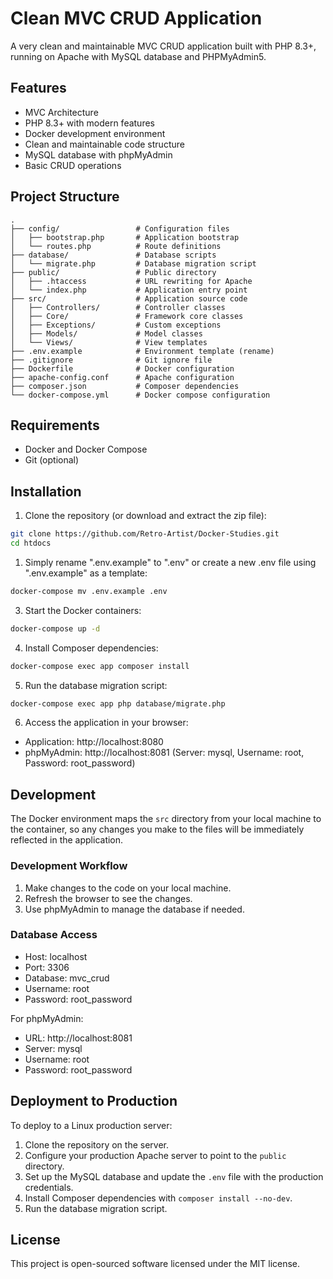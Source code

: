 # Clean MVC CRUD Application

A very clean and maintainable MVC CRUD application built with PHP 8.3+, running on Apache with MySQL database and PHPMyAdmin5.

## Features

- MVC Architecture
- PHP 8.3+ with modern features
- Docker development environment
- Clean and maintainable code structure
- MySQL database with phpMyAdmin
- Basic CRUD operations

## Project Structure

```
.
├── config/                 # Configuration files
│   ├── bootstrap.php       # Application bootstrap
│   └── routes.php          # Route definitions
├── database/               # Database scripts
│   └── migrate.php         # Database migration script
├── public/                 # Public directory
│   ├── .htaccess           # URL rewriting for Apache
│   └── index.php           # Application entry point
├── src/                    # Application source code
│   ├── Controllers/        # Controller classes
│   ├── Core/               # Framework core classes
│   ├── Exceptions/         # Custom exceptions
│   ├── Models/             # Model classes
│   └── Views/              # View templates
├── .env.example            # Environment template (rename)
├── .gitignore              # Git ignore file
├── Dockerfile              # Docker configuration
├── apache-config.conf      # Apache configuration
├── composer.json           # Composer dependencies
└── docker-compose.yml      # Docker compose configuration
```

## Requirements

- Docker and Docker Compose
- Git (optional)

## Installation

1. Clone the repository (or download and extract the zip file):

```bash
git clone https://github.com/Retro-Artist/Docker-Studies.git
cd htdocs
```

1. Simply rename ".env.example" to ".env" or create a new .env file using ".env.example" as a template:

```bash
docker-compose mv .env.example .env
```

3. Start the Docker containers:

```bash
docker-compose up -d
```

4. Install Composer dependencies:

```bash
docker-compose exec app composer install
```

5. Run the database migration script:

```bash
docker-compose exec app php database/migrate.php
```

6. Access the application in your browser:

- Application: http://localhost:8080
- phpMyAdmin: http://localhost:8081 (Server: mysql, Username: root, Password: root_password)

## Development

The Docker environment maps the `src` directory from your local machine to the container, so any changes you make to the files will be immediately reflected in the application.

### Development Workflow

1. Make changes to the code on your local machine.
2. Refresh the browser to see the changes.
3. Use phpMyAdmin to manage the database if needed.

### Database Access

- Host: localhost
- Port: 3306
- Database: mvc_crud
- Username: root
- Password: root_password

For phpMyAdmin:
- URL: http://localhost:8081
- Server: mysql
- Username: root
- Password: root_password

## Deployment to Production

To deploy to a Linux production server:

1. Clone the repository on the server.
2. Configure your production Apache server to point to the `public` directory.
3. Set up the MySQL database and update the `.env` file with the production credentials.
4. Install Composer dependencies with `composer install --no-dev`.
5. Run the database migration script.

## License

This project is open-sourced software licensed under the MIT license.